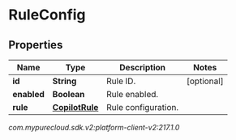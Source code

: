 # RuleConfig


## Properties

| Name | Type | Description | Notes |
| ------------ | ------------- | ------------- | ------------- |
| **id** | **String** | Rule ID. |  [optional] |
| **enabled** | **Boolean** | Rule enabled. |  |
| **rule** | [**CopilotRule**](CopilotRule) | Rule configuration. |  |




_com.mypurecloud.sdk.v2:platform-client-v2:217.1.0_
